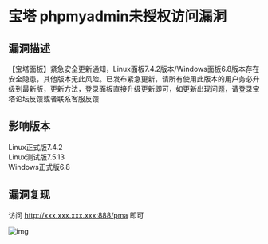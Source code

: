 # 宝塔 phpmyadmin未授权访问漏洞

## 漏洞描述

【宝塔面板】紧急安全更新通知，Linux面板7.4.2版本/Windows面板6.8版本存在安全隐患，其他版本无此风险。已发布紧急更新，请所有使用此版本的用户务必升级到最新版，更新方法，登录面板直接升级更新即可，如更新出现问题，请登录宝塔论坛反馈或者联系客服反馈

## 影响版本

<a-checkbox checked>Linux正式版7.4.2</a-checkbox></br>
<a-checkbox checked>Linux测试版7.5.13</a-checkbox></br>
<a-checkbox checked>Windows正式版6.8</a-checkbox></br>

## 漏洞复现

访问 http://xxx.xxx.xxx.xxx:888/pma 即可

![img](https://security-1310978225.cos.ap-beijing.myqcloud.com/public/img/1627195785892-e09cd9d7-ec55-40b9-bd67-31a60daea697.png)